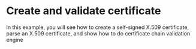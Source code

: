 # Create and validate certificate

In this example, you will see how to create a self-signed X.509 certificate, parse an X.509 certificate, and show how to do certificate chain validation engine
